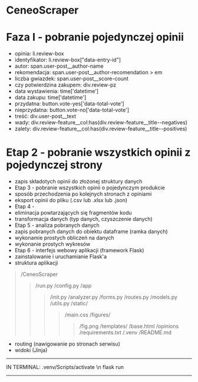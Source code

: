 # CeneoScraper
# Faza I - pobranie pojedynczej opinii
- opinia: li.review-box
- identyfikator: li.review-box["data-entry-id"]
- autor: span.user-post__author-name
- rekomendacja: span.user-post__author-recomendation > em
- liczba gwiazdek: span.user-post__score-count
- czy potwierdzina zakupem: div.review-pz
- data wystawienia: time['datetime']
- data zakupu: time['datetime']
- przydatna: button.vote-yes['data-total-vote']
- nieprzydatna: button.vote-no['data-total-vote']
- treść: div.user-post__text
- wady: div.review-feature__col:has(div.review-feature__title--negatives)
- zalety: div.review-feature__col:has(div.review-feature__title--positives)
# Etap 2 - pobranie wszystkich opinii z pojedynczej strony
- zapis składotych opinii do złożonej struktury danych
- Etap 3 - pobranie wszystkich opinii o pojedynczym produkcie
- sposób przechodzenia po kolejnych stronach z opiniami
- eksport opinii do pliku (.csv lub .xlsx lub .json)
- Etap 4 -
- eliminacja powtarzających się fragmentów kodu
- transformacja danych (typ danych, czyszczenie danych)
- Etap 5 - analiza pobranych danych
- zapis pobranych danych do obiektu dataframe (ramka danych)
- wykonamie prostych obliczeń na danych
- wykonanie prostych wykresów
- Etap 6 - interfejs webowy aplikacji (framework Flask)
- zainstalowanie i uruchamianie Flask'a
- struktura aplikacji 
>/CeneoScraper
>>/run.py
>>/config.py
>>/app
>>>/init.py 
>>>/analyzer.py 
>>>/forms.py
>>>/routes.py
>>>/models.py
>>>/utils.py
>>>/static/
>>>>/main.css 
>>>>/figures/ 
>>>>>/fig.png 
>>>/templates/
>>>>/base.html
>>>/opinions 
>>/requirements.txt
>>/.venv 
>>/README.md
- routing (nawigowanie po stronach serwisu)
- widoki (Jinja)
************************************************************
IN TERMINAL:
.venv/Scripts/activate  \n
flask run
************************************************************
